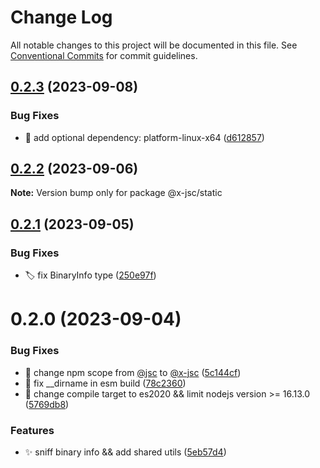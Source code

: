 # Change Log

All notable changes to this project will be documented in this file.
See [Conventional Commits](https://conventionalcommits.org) for commit guidelines.

## [0.2.3](https://github.com/malei0311/jsc/compare/@x-jsc/static@0.2.2...@x-jsc/static@0.2.3) (2023-09-08)

### Bug Fixes

- 🐛 add optional dependency: platform-linux-x64 ([d612857](https://github.com/malei0311/jsc/commit/d612857336c79f7b02d2f60a2af0a07f3c0615cf))

## [0.2.2](https://github.com/malei0311/jsc/compare/@x-jsc/static@0.2.1...@x-jsc/static@0.2.2) (2023-09-06)

**Note:** Version bump only for package @x-jsc/static

## [0.2.1](https://github.com/malei0311/jsc/compare/@x-jsc/static@0.2.0...@x-jsc/static@0.2.1) (2023-09-05)

### Bug Fixes

- 🏷️ fix BinaryInfo type ([250e97f](https://github.com/malei0311/jsc/commit/250e97f9b2872e5a923336a35889e5def3755586))

# 0.2.0 (2023-09-04)

### Bug Fixes

- 🐛 change npm scope from [@jsc](https://github.com/jsc) to [@x-jsc](https://github.com/x-jsc) ([5c144cf](https://github.com/malei0311/jsc/commit/5c144cfa60a3329584f998824ffb13ade1912f11))
- 🐛 fix \_\_dirname in esm build ([78c2360](https://github.com/malei0311/jsc/commit/78c2360eb7c70f602f240bb7871e5b1b3e2ba602))
- 🔧 change compile target to es2020 && limit nodejs version >= 16.13.0 ([5769db8](https://github.com/malei0311/jsc/commit/5769db87453a3e1d12ecc64b423055b0fcbcc179))

### Features

- ✨ sniff binary info && add shared utils ([5eb57d4](https://github.com/malei0311/jsc/commit/5eb57d41fbef6cdfdcee878adb317b7f1b22c612))
